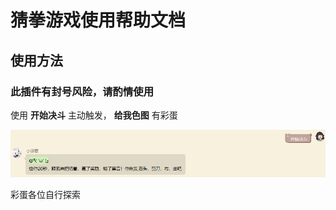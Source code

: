# 猜拳游戏使用帮助文档

## 使用方法

### 此插件有封号风险，请酌情使用

使用 **开始决斗** 主动触发， **给我色图** 有彩蛋

![](https://raw.githubusercontent.com/MuXia-0326/YunzaiBotJsPluginMuXia/master/pluginHelp/imgs/guessingGame/1.png)

彩蛋各位自行探索
